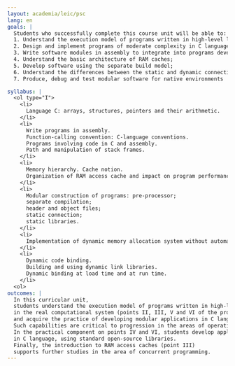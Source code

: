 ```yaml
---
layout: academia/leic/psc
lang: en
goals: |
  Students who successfully complete this course unit will be able to:
  1. Understand the execution model of programs written in high-level languages in real computer systems;
  2. Design and implement programs of moderate complexity in C language;
  3. Write software modules in assembly to integrate into programs developed in C language;
  4. Understand the basic architecture of RAM caches;
  5. Develop software using the separate build model;
  6. Understand the differences between the static and dynamic connection of modules;
  7. Produce, debug and test modular software for native environments

syllabus: |
  <ol type="I">
    <li>
      Language C: arrays, structures, pointers and their arithmetic.
    </li>
    <li>
      Write programs in assembly.
      Function-calling convention: C-language conventions.
      Programs involving code in C and assembly.
      Path and manipulation of stack frames.
    </li>
    <li>
      Memory hierarchy. Cache notion.
      Organization of RAM access cache and impact on program performance.
    </li>
    <li>
      Modular construction of programs: pre-processor;
      separate compilation;
      header and object files;
      static connection;
      static libraries.
    </li>
    <li>
      Implementation of dynamic memory allocation system without automatic recycling.
    </li>
    <li>
      Dynamic code binding.
      Building and using dynamic link libraries.
      Dynamic binding at load time and at run time.
    </li>
  <ol>
outcomes: |
  In this curricular unit,
  students understand the execution model of programs written in high-level languages
  in the real computational system (points II, III, V and VI of the programmatic contents)
  and acquire the practice of developing modular applications in C language (points I and IV).
  Such capabilities are critical to progression in the areas of operating systems and embedded systems.
  In the practical component on points IV and VI, students develop applications,
  in C language, using standard open-source libraries.
  Finally, the introduction to RAM access caches (point III)
  supports further studies in the area of concurrent programming.
---
```

